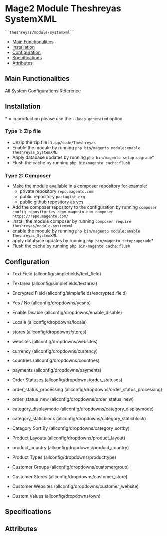 # Mage2 Module Theshreyas SystemXML

    ``theshreyas/module-systemxml``

 - [Main Functionalities](#markdown-header-main-functionalities)
 - [Installation](#markdown-header-installation)
 - [Configuration](#markdown-header-configuration)
 - [Specifications](#markdown-header-specifications)
 - [Attributes](#markdown-header-attributes)


## Main Functionalities
All System Configurations Reference

## Installation
\* = in production please use the `--keep-generated` option

### Type 1: Zip file

 - Unzip the zip file in `app/code/Theshreyas`
 - Enable the module by running `php bin/magento module:enable Theshreyas_SystemXML`
 - Apply database updates by running `php bin/magento setup:upgrade`\*
 - Flush the cache by running `php bin/magento cache:flush`

### Type 2: Composer

 - Make the module available in a composer repository for example:
    - private repository `repo.magento.com`
    - public repository `packagist.org`
    - public github repository as vcs
 - Add the composer repository to the configuration by running `composer config repositories.repo.magento.com composer https://repo.magento.com/`
 - Install the module composer by running `composer require theshreyas/module-systemxml`
 - enable the module by running `php bin/magento module:enable Theshreyas_SystemXML`
 - apply database updates by running `php bin/magento setup:upgrade`\*
 - Flush the cache by running `php bin/magento cache:flush`


## Configuration

 - Text Field (allconfig/simplefields/text_field)

 - Textarea (allconfig/simplefields/textarea)

 - Encrypted Field (allconfig/simplefields/encrypted_field)

 - Yes / No (allconfig/dropdowns/yesno)

 - Enable Disable (allconfig/dropdowns/enable_disable)

 - Locale (allconfig/dropdowns/locale)

 - stores (allconfig/dropdowns/stores)

 - websites (allconfig/dropdowns/websites)

 - currency (allconfig/dropdowns/currency)

 - countries (allconfig/dropdowns/countries)

 - payments (allconfig/dropdowns/payments)

 - Order Statuses (allconfig/dropdowns/order_statuses)

 - order_status_processing (allconfig/dropdowns/order_status_processing)

 - order_status_new (allconfig/dropdowns/order_status_new)

 - category_displaymode (allconfig/dropdowns/category_displaymode)

 - category_staticblock (allconfig/dropdowns/category_staticblock)

 - Category Sort By (allconfig/dropdowns/category_sortby)

 - Product Layouts (allconfig/dropdowns/product_layout)

 - product_country (allconfig/dropdowns/product_country)

 - Product Types (allconfig/dropdowns/producttype)

 - Customer Groups (allconfig/dropdowns/customergroup)

 - Customer Stores (allconfig/dropdowns/customer_store)

 - Customer Websites (allconfig/dropdowns/customer_website)

 - Custom Values (allconfig/dropdowns/own)


## Specifications




## Attributes



